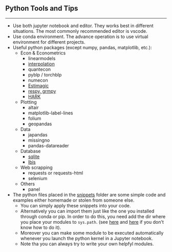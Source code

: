 ## Python Tools and Tips

---

- Use both jupyter notebook and editor. They works best in different situations. The most commonly recommended editor is vscode.
- Use conda environment. The advance operation is to use virtual environment for different projects.
- Useful python packages (except numpy, pandas, matplotlib, etc.):
  - Econ & Econometrics
    - linearmodels
    - [interpolation](https://github.com/EconForge/interpolation.py)
    - quantecon
    - pyblp / torchblp
    - numecon
    - [Estimagic](https://estimagic.readthedocs.io/en/latest/)
    - [respy, grmpy](https://ose-resources.readthedocs.io/en/latest/OpenSourceEconomics.html#model-packages)
    - [HARK](https://github.com/econ-ark/HARK)
  - Plotting
    - altair
    - matplotlib-label-lines
    - folium
    - geopandas
  - Data
    - japandas
    - missingno
    - pandas-datareader
  - Database
    - [sqlite](https://docs.python.org/3/library/sqlite3.html)
    - [Ibis](https://docs.ibis-project.org/)
  - Web scrapping
    - requests or requests-html
    - selenium
  - Others
    - panel
- The python files placed in the [snippets](/snippets) folder are some simple code and examples either homemade or stolen from someone else.
  - You can simply apply these snippets into your code.
  - Alternatively you can import them just like the one you installed through conda or pip. In order to do this, you need add the dir where you place your modules to `sys.path`. (see [here](https://stackoverflow.com/a/37008663) and [here](https://stackoverflow.com/a/12257807) if you don't know how to do it).
  - Moreover you can make some module to be executed automatically whenever you launch the python kernel in a Jupyter notebook.
  - Note tha you can always try to write your own helpfyl modules.
